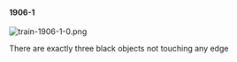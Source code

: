 #### 1906-1
![train-1906-1-0.png](https://github.com/lil-lab/nlvr/raw/master/nlvr/train/images/21/train-1906-1-0.png "train-1906-1-0.png")

There are exactly three black objects not touching any edge